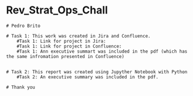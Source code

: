 # Rev_Strat_Ops_Chall
    # Pedro Brito

    # Task 1: This work was created in Jira and Confluence. 
        #Task 1: Link for project in Jira: 
        #Task 1: Link for project in Confluence:
        #Task 1: Ann executive summart was included in the pdf (which has the same infromation presented in Confluence)


    # Task 2: This report was created using Jupyther Notebook with Python
        #Task 2: An executive summary was included in the pdf.

    # Thank you
